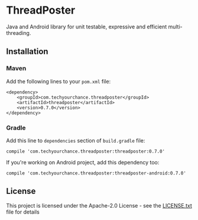# ThreadPoster

Java and Android library for unit testable, expressive and efficient multi-threading.

## Installation

### Maven

Add the following lines to your `pom.xml` file:

```
<dependency> 
    <groupId>com.techyourchance.threadposter</groupId> 
    <artifactId>threadposter</artifactId> 
    <version>0.7.0</version> 
</dependency>
```

### Gradle

Add this line to `dependencies` section of `build.gradle` file:

```
compile 'com.techyourchance.threadposter:threadposter:0.7.0'
```

If you're working on Android project, add this dependency too:

```
compile 'com.techyourchance.threadposter:threadposter-android:0.7.0'
```

## License

This project is licensed under the Apache-2.0 License - see the [LICENSE.txt](LICENSE.txt) file for details


